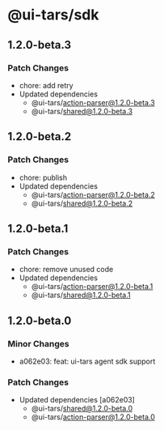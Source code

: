 # @ui-tars/sdk

## 1.2.0-beta.3

### Patch Changes

- chore: add retry
- Updated dependencies
  - @ui-tars/action-parser@1.2.0-beta.3
  - @ui-tars/shared@1.2.0-beta.3

## 1.2.0-beta.2

### Patch Changes

- chore: publish
- Updated dependencies
  - @ui-tars/action-parser@1.2.0-beta.2
  - @ui-tars/shared@1.2.0-beta.2

## 1.2.0-beta.1

### Patch Changes

- chore: remove unused code
- Updated dependencies
  - @ui-tars/action-parser@1.2.0-beta.1
  - @ui-tars/shared@1.2.0-beta.1

## 1.2.0-beta.0

### Minor Changes

- a062e03: feat: ui-tars agent sdk support

### Patch Changes

- Updated dependencies [a062e03]
  - @ui-tars/shared@1.2.0-beta.0
  - @ui-tars/action-parser@1.2.0-beta.0
